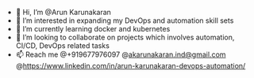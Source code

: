 - 👋 Hi, I’m @Arun Karunakaran
- 👀 I’m interested in expanding my DevOps and automation skill sets
- 🌱 I’m currently learning docker and kubernetes
- 💞️ I’m looking to collaborate on projects which involves automation, CI/CD, DevOps related tasks
- 📫 Reach me @+919677976097 @akarunakaran.ind@gmail.com @https://www.linkedin.com/in/arun-karunakaran-devops-automation/

<!---
Arun-Karunakaran/Arun-Karunakaran is a ✨ special ✨ repository because its `README.md` (this file) appears on your GitHub profile.
You can click the Preview link to take a look at your changes.
--->
